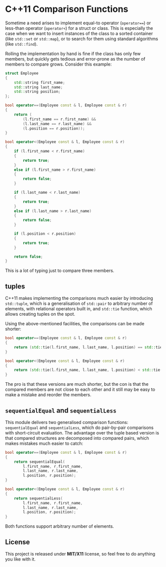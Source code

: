 # C++11 Comparison Functions #

Sometime a need arises to implement equal-to operator (`operator==`) or less-than operator (`operator<`) for a struct or class. This is especially the case when we want to insert instances of the class to a sorted container (like `std::set` or `std::map`), or to search for them using standard algorithms (like `std::find`).

Rolling the implementation by hand is fine if the class has only few members, but quickly gets tedious and error-prone as the number of members to compare grows. Consider this example:

```c++
struct Employee
{
    std::string first_name;
    std::string last_name;
    std::string position;
};

bool operator==(Employee const & l, Employee const & r)
{
    return (
        (l.first_name == r.first_name) &&
        (l.last_name == r.last_name) &&
        (l.position == r.position));
}

bool operator<(Employee const & l, Employee const & r)
{
    if (l.first_name < r.first_name)
    {
        return true;
    }
    else if (l.first_name > r.first_name)
    {
        return false;
    }

    if (l.last_name < r.last_name)
    {
        return true;
    }
    else if (l.last_name > r.last_name)
    {
        return false;
    }

    if (l.position < r.position)
    {
        return true;
    }

    return false;
}
```

This is a lot of typing just to compare three members.

## tuples ##

C++11 makes implementing the comparisons much easier by introducing `std::tuple`, which is a generalisation of `std::pair` to arbitrary number of elements, with relational operators built in, and `std::tie` function, which allows creating tuples on the spot.

Using the above-mentioned facilities, the comparisons can be made shorter:

```c++
bool operator==(Employee const & l, Employee const & r)
{
    return (std::tie(l.first_name, l.last_name, l.position) == std::tie(r.first_name, r.last_name, r.position));
}

bool operator<(Employee const & l, Employee const & r)
{
    return (std::tie(l.first_name, l.last_name, l.position) < std::tie(r.first_name, r.last_name, r.position));
}
```

The pro is that these versions are much shorter, but the con is that the compared members are not close to each other and it still may be easy to make a mistake and reorder the members.

## `sequentialEqual` and `sequentialLess` ##

This module delivers two generalised comparison functions: `sequentialEqual` and `sequentialLess`, which do pair-by-pair comparisons with short-circuit evaluation. The advantage over the tuple based version is that compared structures are decomposed into compared pairs, which makes mistakes much easier to catch:

```c++
bool operator==(Employee const & l, Employee const & r)
{
    return sequentialEqual(
        l.first_name, r.first_name,
        l.last_name, r.last_name,
        l.position, r.position);
}

bool operator<(Employee const & l, Employee const & r)
{
    return sequentialLess(
        l.first_name, r.first_name,
        l.last_name, r.last_name,
        l.position, r.position);
}
```

Both functions support arbitrary number of elements.

## License ##

This project is released under **MIT/X11** license, so feel free to do anything you like with it.


